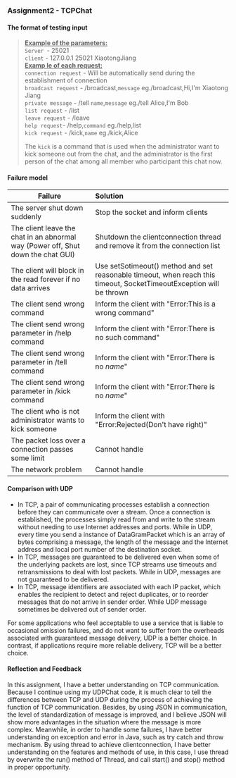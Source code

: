 ### Assignment2 - TCPChat ###
#### The format of testing input ####
>**<u>Example of the parameters:</u>** </br>
>`Server `- 25021 </br>
>`client` - 127.0.0.1 25021 XiaotongJiang </br>
>**<u>Examp le of each request:</u>**</br>
>`connection request` - Will be automatically send during the establishment of connection </br>
>`broadcast request`  - /broadcast,`message`  eg./broadcast,Hi,I'm Xiaotong Jiang </br>
>`private message`  - /tell `name`,`message`  eg./tell Alice,I'm Bob </br>
>`list request` - /list   </br>
>`leave request`  - /leave </br>
>`help request`- /help,`command`  eg./help,list</br>
>`kick request` - /kick,`name`   eg./kick,Alice</br>
>
>The `kick` is a command that is used when the administrator want to kick someone out from the chat, and the administrator is the first person of the chat among all member who participant this chat now.

#### Failure model ####

| Failure                                                      | Solution                                                     |
| ------------------------------------------------------------ | :----------------------------------------------------------- |
|The server shut down suddenly | Stop the socket and inform clients|
|The client leave the chat in an abnormal way (Power off, Shut down the chat GUI) | Shutdown the clientconnection thread and remove it from the connection list|
|The client will block in the read forever if no data arrives| Use setSotimeout() method and set reasonable timeout, when reach this timeout, SocketTimeoutException will be thrown |
|The client send wrong command | Inform the client with "Error:This is a wrong command"|
|The client send wrong parameter in /help command | Inform the client with "Error:There is no such command"|
|The client send wrong parameter in /tell command | Inform the client with "Error:There is no *name*"|
|The client send wrong parameter in /kick command | Inform the client with "Error:There is no *name*"|
|The client who is not administrator wants to kick someone | Inform the client with "Error:Rejected(Don't have right)"|
|The packet loss over a connection passes some limit | Cannot handle|
|The network problem | Cannot handle|

#### Comparison with UDP ###
- In TCP, a pair of communicating processes establish a connection before they can communicate over a stream. Once a connection is established, the processes simply read from and write to the stream without needing to use Internet addresses and ports. While in UDP, every time you send a instance of DataGramPacket which is an array of bytes comprising a message, the length of the message and the Internet address and local port number of the destination socket.
-  In TCP, messages are guaranteed to be delivered even when some of the underlying packets are lost, since TCP streams use timeouts and retransmissions to deal with lost packets. While in UDP, messages are not guaranteed to be delivered.
- In TCP, message identifiers are associated with each IP packet, which enables the recipient to detect and reject duplicates, or to reorder messages that do not arrive in sender order. While UDP message sometimes be delivered out of sender order.


For some applications who feel acceptable to use a service that is liable to occasional omission failures, and do not want to suffer from the overheads associated with guaranteed message delivery, UDP is a better choice. In contrast, if applications require more reliable delivery, TCP will be a better choice.

#### Reflection and Feedback
In this assignment, I have a better understanding on TCP communication. Because I continue using my UDPChat code, it is much clear to tell the differences between TCP and UDP during the process of achieving the function of TCP communication. Besides, by using JSON in communication, the level of standardization of message is improved, and I believe JSON will show more advantages in the situation where the message is more complex. Meanwhile, in order to handle some failures, I have better understanding on exception and error in Java, such as try catch and throw mechanism. By using thread to achieve clientconnection, I have better understanding on the features and methods of use, in this case, I use thread by overwrite the run() method of Thread, and call start() and stop() method in proper opportunity.
